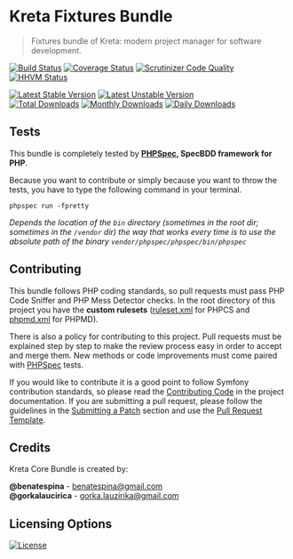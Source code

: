 # Kreta Fixtures Bundle
> Fixtures bundle of Kreta: modern project manager for software development.

[![Build Status](https://travis-ci.org/kreta-io/FixturesBundle.svg?branch=master)](https://travis-ci.org/kreta-io/FixturesBundle)
[![Coverage Status](https://img.shields.io/coveralls/kreta-io/FixturesBundle.svg)](https://coveralls.io/r/kreta-io/FixturesBundle)
[![Scrutinizer Code Quality](https://scrutinizer-ci.com/g/kreta-io/FixturesBundle/badges/quality-score.png?b=master)](https://scrutinizer-ci.com/g/kreta-io/FixturesBundle/?branch=master)
[![HHVM Status](http://hhvm.h4cc.de/badge/kreta/fixtures-bundle.svg)](http://hhvm.h4cc.de/package/kreta/fixtures-bundle)

[![Latest Stable Version](https://poser.pugx.org/kreta/fixtures-bundle/v/stable.svg)](https://packagist.org/packages/kreta/fixtures-bundle)
[![Latest Unstable Version](https://poser.pugx.org/kreta/fixtures-bundle/v/unstable.svg)](https://packagist.org/packages/kreta/fixtures-bundle)
&nbsp;&nbsp;&nbsp;&nbsp;&nbsp;&nbsp;&nbsp;&nbsp;&nbsp;&nbsp;
[![Total Downloads](https://poser.pugx.org/kreta/fixtures-bundle/downloads.svg)](https://packagist.org/packages/kreta/fixtures-bundle)
[![Monthly Downloads](https://poser.pugx.org/kreta/fixtures-bundle/d/monthly.png)](https://packagist.org/packages/kreta/fixtures-bundle)
[![Daily Downloads](https://poser.pugx.org/kreta/fixtures-bundle/d/daily.png)](https://packagist.org/packages/kreta/fixtures-bundle)

Tests
-----

This bundle is completely tested by **[PHPSpec][1], SpecBDD framework for PHP**.

Because you want to contribute or simply because you want to throw the tests, you have to type the following command
in your terminal.

    phpspec run -fpretty

*Depends the location of the `bin` directory (sometimes in the root dir; sometimes in the `/vendor` dir) the way that
works every time is to use the absolute path of the binary `vendor/phpspec/phpspec/bin/phpspec`*


Contributing
------------

This bundle follows PHP coding standards, so pull requests must pass PHP Code Sniffer and PHP Mess Detector
checks. In the root directory of this project you have the **custom rulesets** ([ruleset.xml]() for PHPCS and
[phpmd.xml]() for PHPMD).

There is also a policy for contributing to this project. Pull requests must
be explained step by step to make the review process easy in order to
accept and merge them. New methods or code improvements must come paired with [PHPSpec][1] tests.

If you would like to contribute it is a good point to follow Symfony contribution standards,
so please read the [Contributing Code][2] in the project
documentation. If you are submitting a pull request, please follow the guidelines
in the [Submitting a Patch][3] section and use the [Pull Request Template][4].

[1]: http://www.phpspec.net/
[2]: http://symfony.com/doc/current/contributing/code/index.html
[3]: http://symfony.com/doc/current/contributing/code/patches.html#check-list
[4]: http://symfony.com/doc/current/contributing/code/patches.html#make-a-pull-request

Credits
-------
Kreta Core Bundle is created by:
>
**@benatespina** - [benatespina@gmail.com](mailto:benatespina@gmail.com)<br/>
**@gorkalaucirica** - [gorka.lauzirika@gmail.com](mailto:gorka.lauzirika@gmail.com)

Licensing Options
-----------------
[![License](https://poser.pugx.org/kreta/fixtures-bundle/license.svg)](https://github.com/kreta-io/kreta/blob/master/LICENSE.md)
